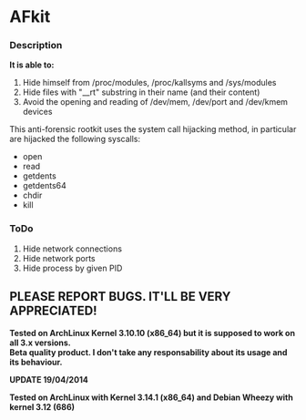 # AFkit

### Description

**It is able to:**
  1.  Hide himself from /proc/modules, /proc/kallsyms and /sys/modules
  2.  Hide files with "__rt" substring in their name (and their content)
  3.  Avoid the opening and reading of /dev/mem, /dev/port and /dev/kmem devices

This anti-forensic rootkit uses the system call hijacking method, in particular are hijacked the following syscalls:
  * open
  * read
  * getdents
  * getdents64
  * chdir
  * kill

### ToDo

  1. Hide network connections
  2. Hide network ports
  3. Hide process by given PID

## PLEASE REPORT BUGS. IT'LL BE VERY APPRECIATED!

**Tested on ArchLinux Kernel 3.10.10 (x86_64) but it is supposed to work on all 3.x versions.**  
**Beta quality product. I don't take any responsability about its usage and its behaviour.**

**UPDATE 19/04/2014** 

**Tested on ArchLinux with Kernel 3.14.1 (x86_64) and Debian Wheezy with kernel 3.12 (686)**
